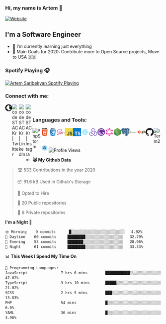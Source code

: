 ### Hi, my name is Artem 👋

[![Website](https://img.shields.io/website?label=upwork.com&style=for-the-badge&url=https://www.upwork.com/freelancers/~01cd7c2318564554de)](https://www.upwork.com/freelancers/~01cd7c2318564554de)

## I'm a Software Engineer

- 🧠 I’m currently learning just everything
- 🥅 Main Goals for 2020: Contribute more to Open Source projects, Move to USA 🇺🇸

### Spotify Playing 🎧
[<img src="https://novatorem.artemgoldsmith.vercel.app/api/spotify" alt="Artem Saribekyan Spotify Playing" width="350" />](https://open.spotify.com/user/215leoq7uap7xqkfeo47aegbi)


### Connect with me:

[<img align="left" alt="artemsaribekyan.com" width="22px" src="https://raw.githubusercontent.com/iconic/open-iconic/master/svg/globe.svg" />][website]
[<img align="left" alt="codeSTACKr | Twitter" width="22px" src="https://cdn.jsdelivr.net/npm/simple-icons@v3/icons/twitter.svg" />][twitter]
[<img align="left" alt="codeSTACKr | LinkedIn" width="22px" src="https://cdn.jsdelivr.net/npm/simple-icons@v3/icons/linkedin.svg" />][linkedin]
[<img align="left" alt="codeSTACKr | Instagram" width="22px" src="https://cdn.jsdelivr.net/npm/simple-icons@v3/icons/instagram.svg" />][instagram]

<br />

### Languages and Tools:

<img align="left" alt="PhpStorm" width="26px" src="https://upload.wikimedia.org/wikipedia/ru/c/c8/%D0%9B%D0%BE%D0%B3%D0%BE%D1%82%D0%B8%D0%BF_PhpStorm.svg" />
<img align="left" alt="HTML5" width="26px" src="https://raw.githubusercontent.com/github/explore/80688e429a7d4ef2fca1e82350fe8e3517d3494d/topics/html/html.png" />
<img align="left" alt="CSS3" width="26px" src="https://raw.githubusercontent.com/github/explore/80688e429a7d4ef2fca1e82350fe8e3517d3494d/topics/css/css.png" />
<img align="left" alt="Sass" width="26px" src="https://raw.githubusercontent.com/github/explore/80688e429a7d4ef2fca1e82350fe8e3517d3494d/topics/sass/sass.png" />
<img align="left" alt="JavaScript" width="26px" src="https://raw.githubusercontent.com/github/explore/80688e429a7d4ef2fca1e82350fe8e3517d3494d/topics/javascript/javascript.png" />
<img align="left" alt="TypeScript" width="26px" src="https://raw.githubusercontent.com/github/explore/80688e429a7d4ef2fca1e82350fe8e3517d3494d/topics/typescript/typescript.png" />
<img align="left" alt="React" width="26px" src="https://raw.githubusercontent.com/github/explore/80688e429a7d4ef2fca1e82350fe8e3517d3494d/topics/react/react.png" />
<img align="left" alt="Redux" width="26px" src="https://raw.githubusercontent.com/github/explore/80688e429a7d4ef2fca1e82350fe8e3517d3494d/topics/redux/redux.png" />
<img align="left" alt="Gatsby" width="26px" src="https://raw.githubusercontent.com/github/explore/e94815998e4e0713912fed477a1f346ec04c3da2/topics/gatsby/gatsby.png" />
<img align="left" alt="GraphQL" width="26px" src="https://raw.githubusercontent.com/github/explore/80688e429a7d4ef2fca1e82350fe8e3517d3494d/topics/graphql/graphql.png" />
<img align="left" alt="Node.js" width="26px" src="https://raw.githubusercontent.com/github/explore/80688e429a7d4ef2fca1e82350fe8e3517d3494d/topics/nodejs/nodejs.png" />
<img align="left" alt="PostgreSQL" width="26px" src="https://raw.githubusercontent.com/github/explore/80688e429a7d4ef2fca1e82350fe8e3517d3494d/topics/postgresql/postgresql.png" />
<img align="left" alt="MongoDB" width="26px" src="https://raw.githubusercontent.com/github/explore/80688e429a7d4ef2fca1e82350fe8e3517d3494d/topics/mongodb/mongodb.png" />
<img align="left" alt="Git" width="26px" src="https://raw.githubusercontent.com/github/explore/80688e429a7d4ef2fca1e82350fe8e3517d3494d/topics/git/git.png" />
<img align="left" alt="GitHub" width="26px" src="https://raw.githubusercontent.com/github/explore/78df643247d429f6cc873026c0622819ad797942/topics/github/github.png" />
<img align="left" alt="iTerm2" width="26px" src="https://upload.wikimedia.org/wikipedia/commons/5/57/ITerm2_v3_icon.png" />
<img align="left" alt="Webpack" width="26px" src="https://raw.githubusercontent.com/github/explore/80688e429a7d4ef2fca1e82350fe8e3517d3494d/topics/webpack/webpack.png" />

<br />
<br />

---

<!--START_SECTION:waka-->
![Profile Views](http://img.shields.io/badge/Profile%20Views-0-blue)

**🐱 My Github Data** 

> 🏆 533 Contributions in the year 2020
 > 
> 📦 91.6 kB Used in Github's Storage 
 > 
> 💼 Opted to Hire
 > 
> 📜 20 Public repositories
 > 
> 🔑 6 Private repositories 

**I'm a Night 🦉** 

```text
🌞 Morning    9 commits      █░░░░░░░░░░░░░░░░░░░░░░░░   4.92% 
🌆 Daytime    60 commits     ████████░░░░░░░░░░░░░░░░░   32.79% 
🌃 Evening    53 commits     ███████░░░░░░░░░░░░░░░░░░   28.96% 
🌙 Night      61 commits     ████████░░░░░░░░░░░░░░░░░   33.33%

```


📊 **This Week I Spend My Time On** 

```text
💬 Programming Languages: 
JavaScript               7 hrs 6 mins        ███████████░░░░░░░░░░░░░░   47.02% 
TypeScript               3 hrs 10 mins       █████░░░░░░░░░░░░░░░░░░░░   21.02% 
SCSS                     2 hrs 5 mins        ███░░░░░░░░░░░░░░░░░░░░░░   13.83% 
PHP                      54 mins             █░░░░░░░░░░░░░░░░░░░░░░░░   6.0% 
YAML                     36 mins             █░░░░░░░░░░░░░░░░░░░░░░░░   3.98%

```


<!--END_SECTION:waka-->

[website]: https://artemsaribekyan.com
[twitter]: https://twitter.com/saribekyan13
[instagram]: https://www.instagram.com/saribekyan13/
[linkedin]: https://www.linkedin.com/in/artem-saribekyan/

